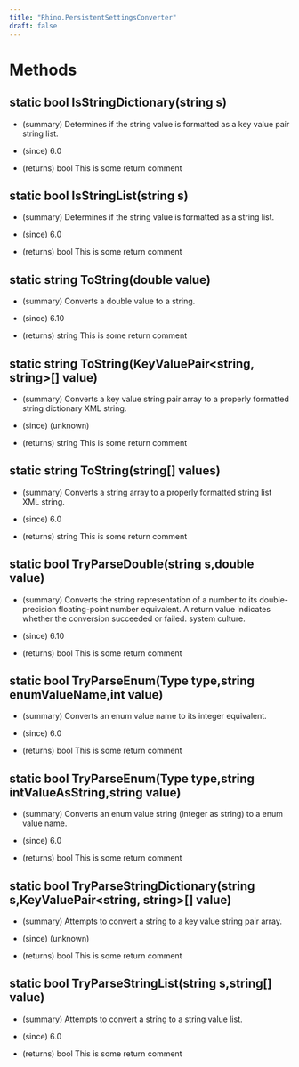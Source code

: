 ```yaml
---
title: "Rhino.PersistentSettingsConverter"
draft: false
---
```


# Methods
## static bool IsStringDictionary(string s)
- (summary) 
     Determines if the string value is formatted as a key value pair
     string list.
     
- (since) 6.0
- (returns) bool This is some return comment
## static bool IsStringList(string s)
- (summary) 
     Determines if the string value is formatted as a string list.
     
- (since) 6.0
- (returns) bool This is some return comment
## static string ToString(double value)
- (summary) 
     Converts a double value to a string.
     
- (since) 6.10
- (returns) string This is some return comment
## static string ToString(KeyValuePair<string, string>[] value)
- (summary) 
     Converts a key value string pair array to a properly formatted string
     dictionary XML string.
     
- (since) (unknown)
- (returns) string This is some return comment
## static string ToString(string[] values)
- (summary) 
     Converts a string array to a properly formatted string list XML string.
     
- (since) 6.0
- (returns) string This is some return comment
## static bool TryParseDouble(string s,double value)
- (summary) 
     Converts the string representation of a number to its double-precision
     floating-point number equivalent. A return value indicates whether the
     conversion succeeded or failed.
     system culture.
     
- (since) 6.10
- (returns) bool This is some return comment
## static bool TryParseEnum(Type type,string enumValueName,int value)
- (summary) 
     Converts an enum value name to its integer
     equivalent.
     
- (since) 6.0
- (returns) bool This is some return comment
## static bool TryParseEnum(Type type,string intValueAsString,string value)
- (summary) 
     Converts an enum value string (integer as string) to
     a enum value name.
     
- (since) 6.0
- (returns) bool This is some return comment
## static bool TryParseStringDictionary(string s,KeyValuePair<string, string>[] value)
- (summary) 
     Attempts to convert a string to a key value string pair array.
     
- (since) (unknown)
- (returns) bool This is some return comment
## static bool TryParseStringList(string s,string[] value)
- (summary) 
     Attempts to convert a string to a string value list.
     
- (since) 6.0
- (returns) bool This is some return comment
